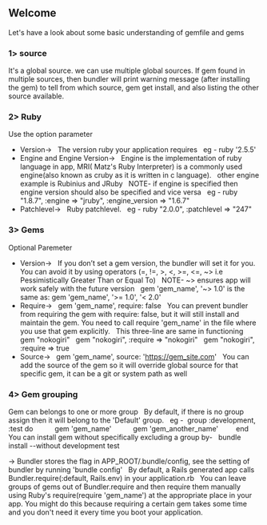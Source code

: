 ## Welcome 
Let's have a look about some basic understanding of gemfile and gems 
### 1> source
It's a global source. we can use multiple global sources. If gem found in multiple sources, then bundler will print warning message (after installing the gem) to tell from which source, gem get install, and also listing the other source available.
### 2> Ruby
Use the option parameter
- Version->
  The version ruby your application requires
  eg - ruby '2.5.5'
- Engine and Engine Version->
  Engine is the implementation of ruby language in app, MRI( Matz's Ruby Interpreter) is a commonly used engine(also known as cruby as it is written in c language).
  other engine example is Rubinius and JRuby
  NOTE- if engine is specified then engine version should also be specified and vice versa
  eg - ruby "1.8.7", :engine => "jruby", :engine_version => "1.6.7"
- Patchlevel->
  Ruby patchlevel.
  eg - ruby "2.0.0", :patchlevel => "247"
  
### 3> Gems
Optional Paremeter
- Version->
  If you don’t set a gem version, the bundler will set it for you. You can avoid it by using operators (=, !=, >, <, >=, <=, ~> i.e Pessimistically Greater Than or Equal To)
  NOTE- ~> ensures app will work safely with the future version
  gem 'gem_name', '~> 1.0' is the same as: gem 'gem_name', '>= 1.0', '< 2.0'
- Require->
  gem 'gem_name', require: false
  You can prevent bundler from requiring the gem with require: false, but it will still install and maintain the gem. You need to call require 'gem_name' in the file where you use that gem explicitly.
  This three-line are same in functioning
  gem "nokogiri"
  gem "nokogiri", :require => "nokogiri"
  gem "nokogiri", :require => true
- Source->
  gem 'gem_name', source: 'https://gem_site.com'
  You can add the source of the gem so it will override global source for that specific gem, it can be a git or system path as well
### 4> Gem grouping
  Gem can belongs to one or more group
  By default, if there is no group assign then it will belong to the 'Default' group.
  eg -  group :development, :test do
          gem 'gem_name'
          gem 'gem_another_name'
        end
  You can install gem without specifically excluding a group by-
  bundle install --without development test

-> Bundler stores the flag in APP_ROOT/.bundle/config, see the setting of bundler by running 'bundle config'
  By default, a Rails generated app calls Bundler.require(:default, Rails.env) in your application.rb
  You can leave groups of gems out of Bundler.require and then require them manually using Ruby's require(require 'gem_name') at the appropriate place in your app. You might do this because requiring a certain gem takes some time and you don't need it every time you boot your application.

